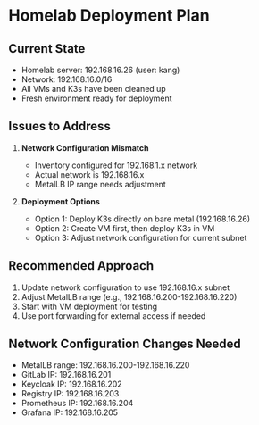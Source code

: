 # Homelab Deployment Plan

## Current State

- Homelab server: 192.168.16.26 (user: kang)
- Network: 192.168.16.0/16
- All VMs and K3s have been cleaned up
- Fresh environment ready for deployment

## Issues to Address

1. **Network Configuration Mismatch**
   - Inventory configured for 192.168.1.x network
   - Actual network is 192.168.16.x
   - MetalLB IP range needs adjustment

2. **Deployment Options**
   - Option 1: Deploy K3s directly on bare metal (192.168.16.26)
   - Option 2: Create VM first, then deploy K3s in VM
   - Option 3: Adjust network configuration for current subnet

## Recommended Approach

1. Update network configuration to use 192.168.16.x subnet
2. Adjust MetalLB range (e.g., 192.168.16.200-192.168.16.220)
3. Start with VM deployment for testing
4. Use port forwarding for external access if needed

## Network Configuration Changes Needed

- MetalLB range: 192.168.16.200-192.168.16.220
- GitLab IP: 192.168.16.201
- Keycloak IP: 192.168.16.202
- Registry IP: 192.168.16.203
- Prometheus IP: 192.168.16.204
- Grafana IP: 192.168.16.205
